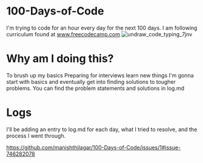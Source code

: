 # 100-Days-of-Code


I'm trying to code for an hour every day for the next 100 days. I am following curriculum found at www.freecodecamp.com
![undraw_code_typing_7jnv](https://user-images.githubusercontent.com/48599986/99629726-80bb8f00-2a5e-11eb-9353-6b27203c2808.png)


# Why am I doing this?
To brush up my basics
Preparing for interviews
learn new things
I'm gonna start with basics and eventually get into finding solutions to tougher problems. You can find the problem statements and solutions in log.md

# Logs
I'll be adding an entry to log.md for each day, what I tried to resolve, and the process I went through.


https://github.com/manishthilagar/100-Days-of-Code/issues/1#issue-746282078
